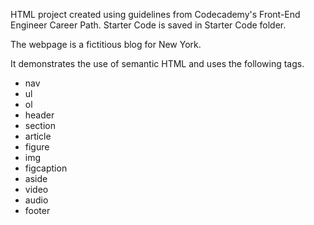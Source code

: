 HTML project created using guidelines from Codecademy's Front-End Engineer Career Path. Starter Code is saved in Starter Code folder.

The webpage is a fictitious blog for New York.

It demonstrates the use of semantic HTML and uses the following tags.

- nav
- ul
- ol
- header
- section
- article
- figure
- img
- figcaption
- aside
- video
- audio
- footer
